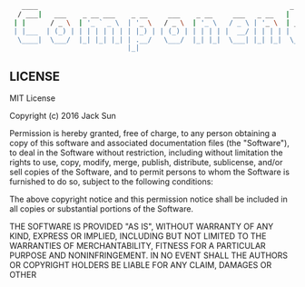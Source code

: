 ```bash
   ____                                                              _       _   _   _                                   
  / ___|   ___    _ __ ___    _ __     ___    _ __     ___   _ __   | |_    | | (_) | |__    _ __    __ _   _ __   _   _ 
 | |      / _ \  | '_ ` _ \  | '_ \   / _ \  | '_ \   / _ \ | '_ \  | __|   | | | | | '_ \  | '__|  / _` | | '__| | | | |
 | |___  | (_) | | | | | | | | |_) | | (_) | | | | | |  __/ | | | | | |_    | | | | | |_) | | |    | (_| | | |    | |_| |
  \____|  \___/  |_| |_| |_| | .__/   \___/  |_| |_|  \___| |_| |_|  \__|   |_| |_| |_.__/  |_|     \__,_| |_|     \__, |
                             |_|                                                                                   |___/ 
```

## LICENSE
MIT License

Copyright (c) 2016 Jack Sun

Permission is hereby granted, free of charge, to any person obtaining a copy
of this software and associated documentation files (the "Software"), to deal
in the Software without restriction, including without limitation the rights
to use, copy, modify, merge, publish, distribute, sublicense, and/or sell
copies of the Software, and to permit persons to whom the Software is
furnished to do so, subject to the following conditions:

The above copyright notice and this permission notice shall be included in all
copies or substantial portions of the Software.

THE SOFTWARE IS PROVIDED "AS IS", WITHOUT WARRANTY OF ANY KIND, EXPRESS OR
IMPLIED, INCLUDING BUT NOT LIMITED TO THE WARRANTIES OF MERCHANTABILITY,
FITNESS FOR A PARTICULAR PURPOSE AND NONINFRINGEMENT. IN NO EVENT SHALL THE
AUTHORS OR COPYRIGHT HOLDERS BE LIABLE FOR ANY CLAIM, DAMAGES OR OTHER
